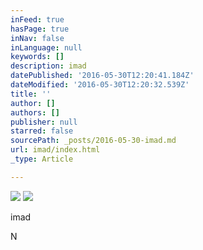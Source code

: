 ```yaml
---
inFeed: true
hasPage: true
inNav: false
inLanguage: null
keywords: []
description: imad
datePublished: '2016-05-30T12:20:41.184Z'
dateModified: '2016-05-30T12:20:32.539Z'
title: ''
author: []
authors: []
publisher: null
starred: false
sourcePath: _posts/2016-05-30-imad.md
url: imad/index.html
_type: Article

---
```

![](https://the-grid-user-content.s3-us-west-2.amazonaws.com/c15f8f95-d0a2-4c51-984f-0095cf825947.jpg)
![](https://the-grid-user-content.s3-us-west-2.amazonaws.com/9ef09ded-2c88-4fe7-8f87-3a6fc60e732c.jpg)

imad

N